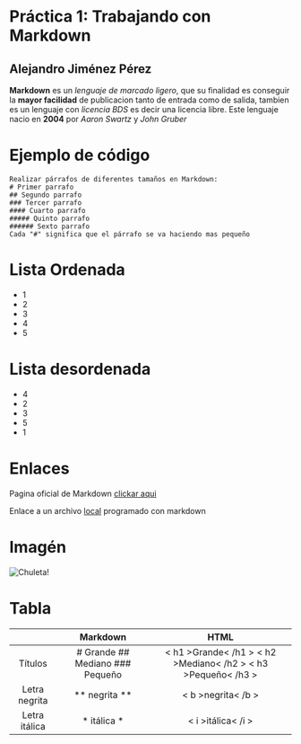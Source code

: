 # Práctica 1: Trabajando con Markdown
## Alejandro Jiménez Pérez

**Markdown** es un _lenguaje de marcado ligero_, que su finalidad es conseguir la **mayor facilidad** de publicacion tanto de entrada como de salida, tambien es un lenguaje con _licencia BDS_ es decir una licencia libre. Este lenguaje nacio en **2004** por _Aaron Swartz_ y _John Gruber_

# Ejemplo de código

```
Realizar párrafos de diferentes tamaños en Markdown:
# Primer parrafo
## Segundo parrafo
### Tercer parrafo
#### Cuarto parrafo
##### Quinto parrafo
###### Sexto parrafo
Cada "#" significa que el párrafo se va haciendo mas pequeño

```
# Lista Ordenada
* 1
* 2
* 3
* 4
* 5

# Lista desordenada
* 4
* 2
* 3
* 5
* 1

# Enlaces

Pagina oficial de Markdown [clickar aqui](https://markdown.es)

Enlace a un archivo [local](https://drive.google.com/file/d/1wckWGdhnr2DIVhILsrhymo6xwreVFW5W/view?usp=drive_link) programado con markdown

# Imagén
![Chuleta!](https://i.pinimg.com/originals/0e/9b/c2/0e9bc208e1ad1fc03fdde5d1eecba64a.jpg "Chuleta básica Markdown")

# Tabla

|               |             Markdown            |                              HTML                       |
|:-------------:|:-------------------------------:|:-------------------------------------------------------------:|
|    Títulos    | # Grande ## Mediano ### Pequeño | < h1 >Grande< /h1 > < h2 >Mediano< /h2 > < h3 >Pequeño< /h3 > |
| Letra negrita |          ** negrita **          |                       < b >negrita< /b >                      |
| Letra itálica |           * itálica *           |                       < i >itálica< /i >                      |
